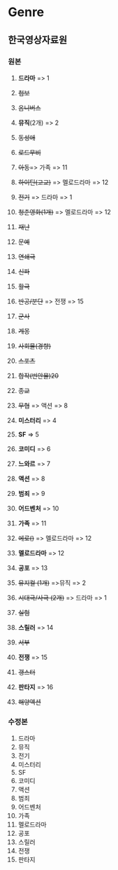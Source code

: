 #  Genre

## 한국영상자료원

### 원본

1.  **드라마** => 1

2.  ~~첩보~~
3.  ~~옴니버스~~
4.  **뮤직**(2개) => 2
5.  ~~동성애~~
6.  ~~로드무비~~
7.  ~~아동~~=> 가족 => 11
8.  ~~하이틴(고교)~~ => 멜로드라마 => 12
9.  ~~전기~~ => 드라마 => 1
10.  ~~청춘영화(1개)~~ => 멜로드라마 => 12
11.  ~~재난~~
12.  ~~문예~~
13.  ~~연쇄극~~
14.  ~~신파~~
15.  ~~활극~~
16.  ~~반공/분단~~ => 전쟁 => 15
17.  ~~군사~~
18.  ~~계몽~~
19.  ~~사회물(경향)~~
20.  ~~스포츠~~
21.  ~~합작(번안물)20~~
22.  ~~종교~~
23.  ~~무협~~ => 액션 => 8
24.  **미스터리** => 4
25.  **SF** => 5
26.  **코미디** => 6
27.  **느와르** => 7
28.  **액션** => 8
29.  **범죄** => 9
30.  **어드벤처** => 10
31.  **가족** => 11
32.  ~~에로()~~ => 멜로드라마 => 12
33.  **멜로드라마** => 12
34.  **공포** => 13
35.  ~~뮤지컬 (1개)~~ =>뮤직 => 2
36.  ~~시대극/사극 (2개)~~ => 드라마 => 1
37.  ~~실험~~
38.  **스릴러** => 14
39.  ~~서부~~
40.  **전쟁** => 15
41.  ~~갱스터~~
42.  **판타지** => 16
43.  ~~해양액션~~

### 수정본

1.  드라마
2.  뮤직
3.  전기
4.  미스터리
5.  SF
6.  코미디
7.  액션
8.  범죄
9.  어드벤처
10.  가족
11.  멜로드라마
12.  공포
13.  스릴러
14.  전쟁
15.  판타지


